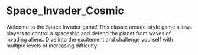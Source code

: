# Space_Invader_Cosmic
Welcome to the Space Invader game! This classic arcade-style game allows players to control a spaceship and defend the planet from waves of invading aliens. Dive into the excitement and challenge yourself with multiple levels of increasing difficulty!
